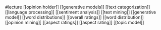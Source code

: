 #lecture
[[opinion holder]]
[[generative models]]
[[text categorization]]
[[language processing]]
[[sentiment analysis]]
[[text mining]]
[[generative model]]
[[word distributions]]
[[overall ratings]]
[[word distribution]]
[[opinion mining]]
[[aspect ratings]]
[[aspect rating]]
[[topic model]]
